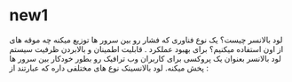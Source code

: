 # new1 
لود بالانسر چیست؟
یک نوع فناوری که فشار رو بین سرور ها توزیع میکنه 
چه موقه های از اون استفاده میکنیم؟ برای بهبود عملکرد . قابلیت اطمینان و بالابردن ظرفیت سیستم 
لود بالانسر بعنوان یک پروکسی برای کاربران وب ترافیک رو بطور خودکار بین سرور ها پخش میکنه.
لود بالانسینک نوع های مختلفی داره که عبارتند از : 
